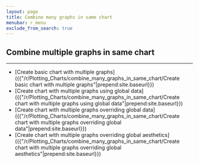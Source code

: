 ```yaml
---
layout: page
title: Combine many graphs in same chart
menubar: r_menu
exclude_from_search: true
---
```


## Combine multiple graphs in same chart

-----------------------------------------------------------------------------------------

- [Create basic chart with multiple graphs]({{"/r/Plotting_Charts/combine_many_graphs_in_same_chart/Create basic chart with multiple graphs"|prepend:site.baseurl}})
- [Create chart with multiple graphs using global data]({{"/r/Plotting_Charts/combine_many_graphs_in_same_chart/Create chart with multiple graphs using global data"|prepend:site.baseurl}})
- [Create chart with multiple graphs overriding global data]({{"/r/Plotting_Charts/combine_many_graphs_in_same_chart/Create chart with multiple graphs overriding global data"|prepend:site.baseurl}})
- [Create chart with multiple graphs overriding global aesthetics]({{"/r/Plotting_Charts/combine_many_graphs_in_same_chart/Create chart with multiple graphs overriding global aesthetics"|prepend:site.baseurl}})
